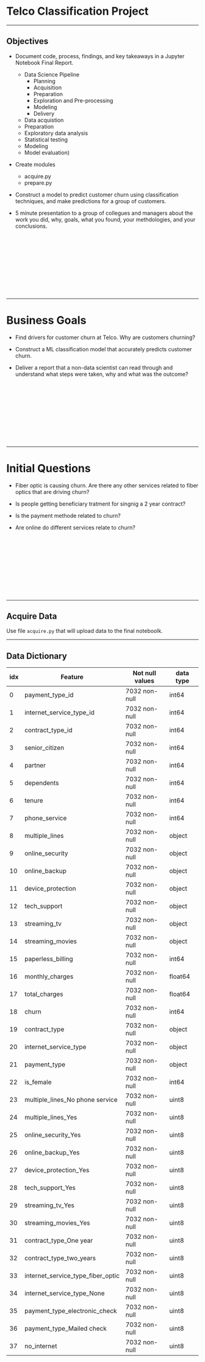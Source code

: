 # Telco Classification Project
---------------
## Objectives 

- Document code, process, findings, and key takeaways in a Jupyter Notebook Final Report.
    - Data Science Pipeline
        - Planning
        - Acquisition
        - Preparation
        - Exploration and Pre-processing
        - Modeling
        - Delivery   
    - Data acquistion
    - Preparation 
    - Exploratory data analysis
    - Statistical testing
    - Modeling
    - Model evaluation)
    
- Create modules 
  - acquire.py
  - prepare.py 
  
- Construct a model to predict customer churn using classification techniques, and make predictions for a group of customers. 

- 5 minute presentation to a group of collegues and managers about the work you did, why, goals, what you found, your methdologies, and your conclusions.

 
 <br><br><br><br><br><br><br><br><br>

----------------------------------------------------------
# Business Goals

- Find drivers for customer churn at Telco. Why are customers churning?

- Construct a ML classification model that accurately predicts customer churn.

- Deliver a report that a non-data scientist can read through and understand what steps were taken, why and what was the outcome?  

 <br><br><br><br><br><br><br><br><br>

---------------------------------------------------------------

# Initial Questions

- Fiber optic is causing churn. Are there any other services related to fiber optics that are driving churn?

- Is people getting beneficiary tratment for singnig a 2 year contract?

-  Is the payment methode related to churn?

- Are online do different services relate to churn?

 <br><br><br><br><br><br><br><br><br>

---------------------------------------------------------------

## Acquire Data

Use file `acquire.py` that will upload data to the final noteboolk.

---------------------------------------------------------------

## Data Dictionary

|idx  |Feature                           |Not null values |data type|
| --- | ---------------------------------|----------------|--------|  
| 0   |payment_type_id                   | 7032 non-null  | int64  |
| 1   |internet_service_type_id          | 7032 non-null  | int64  |
| 2   |contract_type_id                  | 7032 non-null  | int64  |
| 3   |senior_citizen                    | 7032 non-null  | int64  |
| 4   |partner                           | 7032 non-null  | int64  |
| 5   |dependents                        | 7032 non-null  | int64  |
| 6   |tenure                            | 7032 non-null  | int64  |
| 7   |phone_service                     | 7032 non-null  | int64  |
| 8   |multiple_lines                    | 7032 non-null  | object |
| 9   |online_security                   | 7032 non-null  | object |
| 10  |online_backup                     | 7032 non-null  | object |
| 11  |device_protection                 | 7032 non-null  | object |
| 12  |tech_support                      | 7032 non-null  | object |
| 13  |streaming_tv                      | 7032 non-null  | object |
| 14  |streaming_movies                  | 7032 non-null  | object |
| 15  |paperless_billing                 | 7032 non-null  | int64  |
| 16  |monthly_charges                   | 7032 non-null  | float64|
| 17  |total_charges                     | 7032 non-null  | float64|
| 18  |churn                             | 7032 non-null  | int64  |
| 19  |contract_type                     | 7032 non-null  | object |
| 20  |internet_service_type             | 7032 non-null  | object |
| 21  |payment_type                      | 7032 non-null  | object |
| 22  |is_female                         | 7032 non-null  | int64  |
| 23  |multiple_lines_No phone service   | 7032 non-null  | uint8  |
| 24  |multiple_lines_Yes                | 7032 non-null  | uint8  |
| 25  |online_security_Yes               | 7032 non-null  | uint8  |
| 26  |online_backup_Yes                 | 7032 non-null  | uint8  |
| 27  |device_protection_Yes             | 7032 non-null  | uint8  |
| 28  |tech_support_Yes                  | 7032 non-null  | uint8  |
| 29  |streaming_tv_Yes                  | 7032 non-null  | uint8  |
| 30  |streaming_movies_Yes              | 7032 non-null  | uint8  |
| 31  |contract_type_One year            | 7032 non-null  | uint8  |
| 32  |contract_type_two_years           | 7032 non-null  | uint8  |
| 33  |internet_service_type_fiber_optic | 7032 non-null  | uint8  |
| 34  |internet_service_type_None        | 7032 non-null  | uint8  |
| 35  |payment_type_electronic_check     | 7032 non-null  | uint8  |
| 36  |payment_type_Mailed check         | 7032 non-null  | uint8  |
| 37  |no_internet                       | 7032 non-null |  uint8 |
